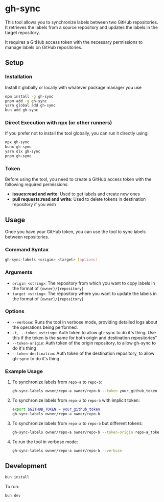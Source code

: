 # gh-sync

This tool allows you to synchronize labels between two GitHub repositories. It retrieves the labels from a source repository and updates the labels in the target repository.

It requires a GitHub access token with the necessary permissions to manage labels on GitHub repositories.

## Setup

### Installation 
Install it globally or locally with whatever package manager you use

```bash
npm install -g gh-sync
pnpm add -g gh-sync
yarn global add gh-sync
bun add gh-sync
```

### Direct Execution with npx (or other runners)

If you prefer not to install the tool globally, you can run it directly using:

```bash
npx gh-sync
bunx gh-sync
yarn dlx gh-sync
pnpm gh-sync
```

### Token

Before using the tool, you need to create a GitHub access token with the following required permissions:
- **issues:read and write**: Used to get labels and create new ones
- **pull requests:read and write**: Used to delete tokens in destination repository if you wish

## Usage

Once you have your GitHub token, you can use the tool to sync labels between repositories.

### Command Syntax

```bash
gh-sync-labels <origin> <target> [options]
```

### Arguments

- `origin <string>`: The repository from which you want to copy labels in the format of `{owner}/{repository}`
- `target <string>`: The repository where you want to update the labels in the format of `{owner}/{repository}`

### Options

- `--verbose`: Runs the tool in verbose mode, providing detailed logs about the operations being performed.
- `-t, --token <string>`: Auth token to allow gh-sync to do it's thing. Use this if the token is the same for both origin and destination repositories"
- `--token-origin`: Auth token of the origin repository, to allow gh-sync to do it's thing
- `--token-destination`: Auth token of the destination repository, to allow gh-sync to do it's thing

### Example Usage

1. To synchronize labels from `repo-a` to `repo-b`:

   ```bash
   gh-sync-labels owner/repo-a owner/repo-b --token your_github_token
   ```

2. To synchronize labels from `repo-a` to `repo-b` with implicit token:

   ```bash
   export $GITHUB_TOKEN = your_github_token
   gh-sync-labels owner/repo-a owner/repo-b
   ```

3. To synchronize labels from `repo-a` to `repo-b` but different tokens:

   ```bash
   gh-sync-labels owner/repo-a owner/repo-b --token-origin repo-a_token --token-destination repo-b_token
   ```

4. To run the tool in verbose mode:

   ```bash
   gh-sync-labels owner/repo-a owner/repo-b --verbose
   ```

## Development 

```bash
bun install
```

To run:

```bash
bun dev
```
